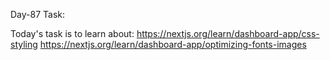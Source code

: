 Day-87 Task:

Today's task is to learn about:
https://nextjs.org/learn/dashboard-app/css-styling
https://nextjs.org/learn/dashboard-app/optimizing-fonts-images
